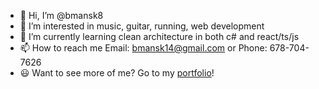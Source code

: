 - 👋 Hi, I’m @bmansk8
- 👀 I’m interested in music, guitar, running, web development
- 🌱 I’m currently learning clean architecture in both c# and react/ts/js
- 📫 How to reach me Email: bmansk14@gmail.com or Phone: 678-704-7626
- 😃 Want to see more of me? Go to my [portfolio](https://www.barronvbrock.net/)!

<!---
bmansk8/bmansk8 is a ✨ special ✨ repository because its `README.md` (this file) appears on your GitHub profile.
You can click the Preview link to take a look at your changes.
--->
